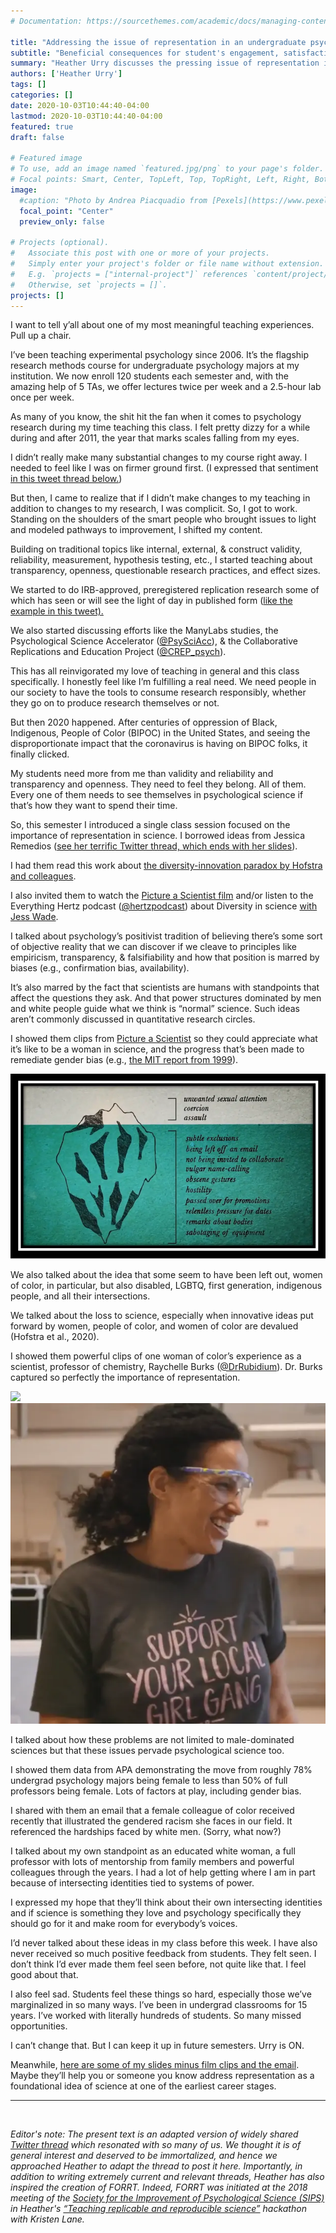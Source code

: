 ```yaml
---
# Documentation: https://sourcethemes.com/academic/docs/managing-content/

title: "Addressing the issue of representation in an undergraduate psych class"
subtitle: "Beneficial consequences for student's engagement, satisfaction and feeling seen"
summary: "Heather Urry discusses the pressing issue of representation in her Experimental Psychology Course and how addressing it became one of the most meaningful teaching experiences of her career."
authors: ['Heather Urry']
tags: []
categories: []
date: 2020-10-03T10:44:40-04:00
lastmod: 2020-10-03T10:44:40-04:00
featured: true
draft: false

# Featured image
# To use, add an image named `featured.jpg/png` to your page's folder.
# Focal points: Smart, Center, TopLeft, Top, TopRight, Left, Right, BottomLeft, Bottom, BottomRight.
image:
  #caption: "Photo by Andrea Piacquadio from [Pexels](https://www.pexels.com/photo/happy-ethnic-woman-sitting-at-table-with-laptop-3769021/)"
  focal_point: "Center"
  preview_only: false

# Projects (optional).
#   Associate this post with one or more of your projects.
#   Simply enter your project's folder or file name without extension.
#   E.g. `projects = ["internal-project"]` references `content/project/deep-learning/index.md`.
#   Otherwise, set `projects = []`.
projects: []
---
```


I want to tell y’all about one of my most meaningful teaching experiences. Pull up a chair.

I’ve been teaching experimental psychology since 2006. It’s the flagship research methods course for undergraduate psychology majors at my institution. We now enroll 120 students each semester and, with the amazing help of 5 TAs, we offer lectures twice per week and a 2.5-hour lab once per week.

As many of you know, the shit hit the fan when it comes to psychology research during my time teaching this class. I felt pretty dizzy for a while during and after 2011, the year that marks scales falling from my eyes. 

I didn’t really make many substantial changes to my course right away. I needed to feel like I was on firmer ground first. (I expressed that sentiment [in this tweet thread below.](https://twitter.com/HeatherUrry/status/968638314608721921?s=20)) 

But then, I came to realize that if I didn’t make changes to my teaching in addition to changes to my research, I was complicit. So, I got to work. Standing on the shoulders of the smart people who brought issues to light and modeled pathways to improvement, I shifted my content.

Building on traditional topics like internal, external, & construct validity, reliability, measurement, hypothesis testing, etc., I started teaching about transparency, openness, questionable research practices, and effect sizes.

We started to do IRB-approved, preregistered replication research some of which has seen or will see the light of day in published form ([like the example in this tweet).](https://twitter.com/HeatherUrry/status/1289013799828090880?s=20)

We also started discussing efforts like the ManyLabs studies, the Psychological Science Accelerator ([@PsySciAcc](http://twitter.com/@PsySciAcc)), & the Collaborative Replications and Education Project ([@CREP_psych](https://twitter.com/CREP_psych)).

This has all reinvigorated my love of teaching in general and this class specifically. I honestly feel like I’m fulfilling a real need. We need people in our society to have the tools to consume research responsibly, whether they go on to produce research themselves or not.

But then 2020 happened. After centuries of oppression of Black, Indigenous, People of Color (BIPOC) in the United States, and seeing the disproportionate impact that the coronavirus is having on BIPOC folks, it finally clicked. 

My students need more from me than validity and reliability and transparency and openness. They need to feel they belong. All of them. Every one of them needs to see themselves in psychological science if that’s how they want to spend their time.

So, this semester I introduced a single class session focused on the importance of representation in science. I borrowed ideas from Jessica Remedios ([see her terrific Twitter thread, which ends with her slides](https://twitter.com/jdremedios/status/1303700486277812226?s=20)).  

I had them read this work about [the diversity-innovation paradox by Hofstra and colleagues](https://www.pnas.org/content/117/17/9284).

I also invited them to watch the [Picture a Scientist film](https://www.pictureascientist.com/) and/or listen to the Everything Hertz podcast ([@hertzpodcast](https://twitter.com/hertzpodcast)) about Diversity in science [with Jess Wade](https://everythinghertz.com/114). 

I talked about psychology’s positivist tradition of believing there’s some sort of objective reality that we can discover if we cleave to principles like empiricism, transparency, & falsifiability and how that position is marred by biases (e.g., confirmation bias, availability).

It’s also marred by the fact that scientists are humans with standpoints that affect the questions they ask. And that power structures dominated by men and white people guide what we think is “normal” science. Such ideas aren’t commonly discussed in quantitative research circles.

I showed them clips from [Picture a Scientist](https://www.pictureascientist.com/) so they could appreciate what it’s like to be a woman in science, and the progress that’s been made to remediate gender bias (e.g., [the MIT report from 1999](http://web.mit.edu/fnl/women/women.html)).
 
![](iceberg.webp) 

We also talked about the idea that some seem to have been left out, women of color, in particular, but also disabled, LGBTQ, first generation, indigenous people, and all their intersections. 

We talked about the loss to science, especially when innovative ideas put forward by women, people of color, and women of color are devalued (Hofstra et al., 2020). 

I showed them powerful clips of one woman of color’s experience as a scientist, professor of chemistry, Raychelle Burks ([@DrRubidium](https://twitter.com/DrRubidium)). Dr. Burks captured so perfectly the importance of representation.

![](her1.png) ![](her2.webp) 

I talked about how these problems are not limited to male-dominated sciences but that these issues pervade psychological science too. 

I showed them data from APA demonstrating the move from roughly 78% undergrad psychology majors being female to less than 50% of full professors being female. Lots of factors at play, including gender bias.

I shared with them an email that a female colleague of color received recently that illustrated the gendered racism she faces in our field. It referenced the hardships faced by white men. (Sorry, what now?)

I talked about my own standpoint as an educated white woman, a full professor with lots of mentorship from family members and powerful colleagues through the years. I had a lot of help getting where I am in part because of intersecting identities tied to systems of power.

I expressed my hope that they’ll think about their own intersecting identities and if science is something they love and psychology specifically they should go for it and make room for everybody’s voices.

I’d never talked about these ideas in my class before this week. I have also never received so much positive feedback from students. They felt seen. I don’t think I’d ever made them feel seen before, not quite like that. I feel good about that.

I also feel sad. Students feel these things so hard, especially those we’ve marginalized in so many ways. I’ve been in undergrad classrooms for 15 years. I’ve worked with literally hundreds of students. So many missed opportunities. 

I can’t change that. But I can keep it up in future semesters. Urry is ON.

Meanwhile, [here are some of my slides minus film clips and the email](https://osf.io/597ut/). Maybe they’ll help you or someone you know address representation as a foundational idea of science at one of the earliest career stages. 

---
<br>

*Editor's note: The present text is an adapted version of widely shared [Twitter thread](https://twitter.com/HeatherUrry/status/1312104732308115457?s=20) which resonated with so many of us. We thought it is of general interest and deserved to be immortalized, and hence we approached Heather to adapt the thread to post it here. Importantly, in addition to writing extremely current and relevant threads, Heather has also inspired the creation of FORRT. Indeed, FORRT was initiated at the 2018 meeting of the [Society for the Improvement of Psychological Science (SIPS)](https://improvingpsych.org/) in Heather's [“Teaching replicable and reproducible science”](https://osf.io/x7d45/) hackathon with Kristen Lane.*  

